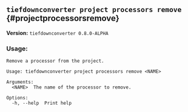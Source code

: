 ## `tiefdownconverter project processors remove` {#projectprocessorsremove}

**Version:** `tiefdownconverter 0.8.0-ALPHA`

### Usage:
```
Remove a processor from the project.

Usage: tiefdownconverter project processors remove <NAME>

Arguments:
  <NAME>  The name of the processor to remove.

Options:
  -h, --help  Print help
```

